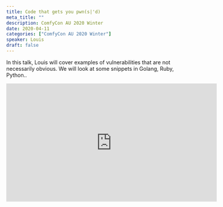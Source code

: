 ```yaml
---
title: Code that gets you pwn(s|'d)
meta_title: ""
description: ComfyCon AU 2020 Winter
date: 2020-04-11
categories: ["ComfyCon AU 2020 Winter"]
speaker: Louis
draft: false
---
```

In this talk, Louis will cover examples of vulnerabilities that are not necessarily obvious. We will look at some snippets in Golang, Ruby, Python..

<iframe width="560" height="315" src="https://www.youtube.com/embed/E5_S_Yip3gc?si=M86vP4b-2Q5e9n5E" title="YouTube video player" frameborder="0" allow="accelerometer; autoplay; clipboard-write; encrypted-media; gyroscope; picture-in-picture; web-share" allowfullscreen></iframe>
